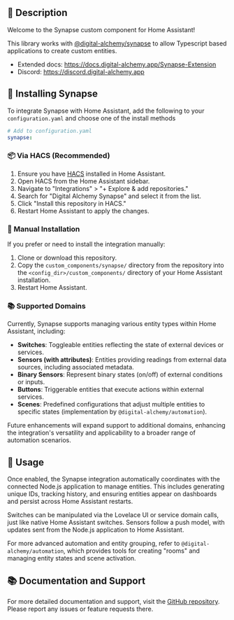 ## 📘 Description

Welcome to the Synapse custom component for Home Assistant!

This library works with [@digital-alchemy/synapse](https://github.com/Digital-Alchemy-TS/synapse) to allow Typescript based applications to create custom entities.

- Extended docs: https://docs.digital-alchemy.app/Synapse-Extension
- Discord: https://discord.digital-alchemy.app

## 🚀 Installing Synapse

To integrate Synapse with Home Assistant, add the following to your `configuration.yaml` and choose one of the install methods
```yaml
# Add to configuration.yaml
synapse:
```

### 📦 Via HACS (Recommended)

1. Ensure you have [HACS](https://hacs.xyz/) installed in Home Assistant.
2. Open HACS from the Home Assistant sidebar.
3. Navigate to "Integrations" > "+ Explore & add repositories."
4. Search for "Digital Alchemy Synapse" and select it from the list.
5. Click "Install this repository in HACS."
6. Restart Home Assistant to apply the changes.

### 📁 Manual Installation

If you prefer or need to install the integration manually:

1. Clone or download this repository.
2. Copy the `custom_components/synapse/` directory from the repository into the `<config_dir>/custom_components/` directory of your Home Assistant installation.
3. Restart Home Assistant.

### 📚 Supported Domains

Currently, Synapse supports managing various entity types within Home Assistant, including:

- **Switches**: Toggleable entities reflecting the state of external devices or services.
- **Sensors (with attributes)**: Entities providing readings from external data sources, including associated metadata.
- **Binary Sensors**: Represent binary states (on/off) of external conditions or inputs.
- **Buttons**: Triggerable entities that execute actions within external services.
- **Scenes**: Predefined configurations that adjust multiple entities to specific states (implementation by `@digital-alchemy/automation`).

Future enhancements will expand support to additional domains, enhancing the integration's versatility and applicability to a broader range of automation scenarios.

## 📖 Usage

Once enabled, the Synapse integration automatically coordinates with the connected Node.js application to manage entities. This includes generating unique IDs, tracking history, and ensuring entities appear on dashboards and persist across Home Assistant restarts.

Switches can be manipulated via the Lovelace UI or service domain calls, just like native Home Assistant switches. Sensors follow a push model, with updates sent from the Node.js application to Home Assistant.

For more advanced automation and entity grouping, refer to `@digital-alchemy/automation`, which provides tools for creating "rooms" and managing entity states and scene activation.

## 📚 Documentation and Support

For more detailed documentation and support, visit the [GitHub repository](https://github.com/Digital-Alchemy-TS/synapse-extension). Please report any issues or feature requests there.
